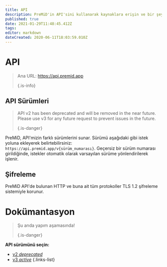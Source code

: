 ```yaml
---
title: API
description: PreMiD'in API'sini kullanarak kaynaklara erişin ve bir şey gerçekleştirin
published: true
date: 2021-01-29T11:48:45.412Z
tags:
editor: markdown
dateCreated: 2020-06-11T18:03:59.010Z
---
```


# API

> Ana URL: https://api.premid.app 
> 
> {.is-info}

## API Sürümleri
> API v2 has been deprecated and will be removed in the near future. Please use v3 for any future request to prevent issues in the future. 
> 
> {.is-danger}

PreMiD, API'mizin farklı sürümlerini sunar. Sürümü aşağıdaki gibi istek yoluna ekleyerek belirtebilirsiniz: `https://api.premid.app/v{sürüm_numarası}`. Geçersiz bir sürüm numarası girildiğinde, istekler otomatik olarak varsayılan sürüme yönlendirilerek işlenir.

## Şifreleme

PreMiD API'de bulunan HTTP ve buna ait tüm protokoller TLS 1.2 şifreleme sistemiyle korunur.

# Dokümantasyon
> Şu anda yapım aşamasında! 
> 
> {.is-danger}

**API sürümünü seçin:**
- [v2 *deprecated*](/dev/api/v2)
- [v3 *active*](/dev/api/v3)
{.links-list}